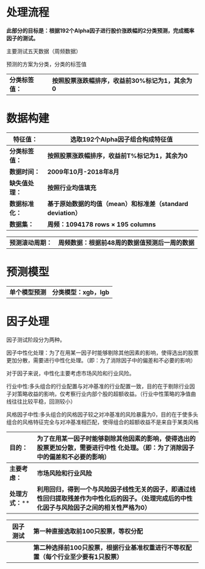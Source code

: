 # 处理流程

**此部分的目标是：根据192个Alpha因子进行股价涨跌幅的2分类预测，完成概率因子的测试。**

主要测试五天数据（周频数据）



预测的方案为分类，分类的标签值

|                  |                                                   |
| ---------------- | ------------------------------------------------- |
| **分类标签值：** | **按照股票涨跌幅排序，收益前30%标记为1，其余为0** |



# **数据构建**

| **特征值：**     | **选取192个Alpha因子组合构成特征值**                         |
| ---------------- | ------------------------------------------------------------ |
| **分类标签值：** | **按照股票涨跌幅排序，收益前T%标记为1，其余为0**             |
| **数据时间：**   | **2009年10月-2018年8月**                                     |
| **缺失值处理：** | **按照行业均值填充**                                         |
| **数据标准化：** | **基于原始数据的均值（mean）和标准差（standard deviation）** |
| **数据集：**     | **周频：1094178 rows × 195 columns**                         |

|                    |                                                  |
| ------------------ | ------------------------------------------------ |
| **预测滚动周期：** | **周频数据：根据前48周的数据值预测后一周的数据** |



# **预测模型**

|                  |                        |
| ---------------- | ---------------------- |
| **单个模型预测** | **分类模型：xgb，lgb** |



# 因子处理

因子测试阶段分为两种。

因子中性化处理：为了在用某一因子时能够剔除其他因素的影响，使得选出的股票更加分散，需要进行中性化处理。（即：为了消除因子中的偏差和不必要的影响）

对于因子来说，中性化主要考虑市场风险和行业风险。

行业中性:多头组合的行业配置与对冲基准的行业配置一致，目的在于剔除行业因子对策略收益的影响，仅考察行业内部个股的超额收益。（行业中性策略的净值曲线往往比较平稳，回测较小）

风格因子中性:多头组合的风格因子较之对冲基准的风险暴露为0，目的在于使多头组合的风格特征完全与对冲基准相匹配，使得组合的超额收益不是来自于某类风格

| 目的：           | 为了在用某一因子时能够剔除其他因素的影响，使得选出的股票更加分散，需要进行中性 化处理。（即：为了消除因子中的偏差和不必要的影响） |
| :--------------- | :----------------------------------------------------------- |
| **主要考虑：**   | **市场风险和行业风险**                                       |
| **处理方式：**** | **利用回归，得到一个与风险因子线性无关的因子，即通过线性回归提取残差作为中性化后的因子。（处理完成后的中性化因子与风险因子之间的相关性严格为0）** |

| **因子测试** | **第一种直接选取前100只股票，等权分配**                      |
| ------------ | :----------------------------------------------------------- |
|              | **第二种选择前100只股票，根据行业基准权重进行不等权配置（每个行业至少要有1只股票）** |


